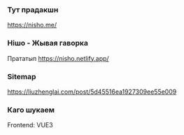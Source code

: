 ### Тут прадакшн

https://nisho.me/

### Нішо - Жывая гаворка

Прататып https://nisho.netlify.app/

### Sitemap

https://liuzhenglai.com/post/5d45516ea1927309ee55e009

### Каго шукаем

Frontend: VUE3
